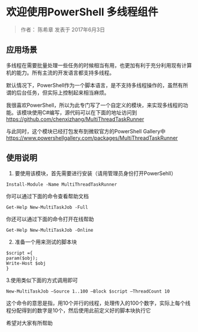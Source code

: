 # 欢迎使用PowerShell 多线程组件
> 作者： 陈希章 发表于 2017年6月3日

## 应用场景
多线程在需要批量处理一些任务的时候相当有用，也更加有利于充分利用现有计算机的能力。所有主流的开发语言都支持多线程。

默认情况下，PowerShell作为一个脚本语言，是不支持多线程操作的，虽然有所谓的后台任务，但实际上控制起来相当麻烦。

我很喜欢PowerShell，所以为此专门写了一个自定义的模块，来实现多线程的功能。该模块使用C#编写，源代码可以在下面的地址访问到
<https://github.com/chenxizhang/MultiThreadTaskRunner>

与此同时，这个模块已经打包发布到微软官方的PowerShell Gallery中
<https://www.powershellgallery.com/packages/MultiThreadTaskRunner>

## 使用说明

1. 要使用该模块，首先需要进行安装（请用管理员身份打开PowerSehll）

```
Install-Module -Name MultiThreadTaskRunner 
```
你可以通过下面的命令查看帮助文档
```
Get-Help New-MultiTaskJob -Full
```
你还可以通过下面的命令打开在线帮助
```
Get-Help New-MultiTaskJob -Online
```

2. 准备一个用来测试的脚本块

```
$script ={
param($obj);
Write-Host $obj
}
```

3.使用类似下面的方式调用即可
```
New-MultiTaskJob –Source 1..100 –Block $script –ThreadCount 10
```
这个命令的意思是指，用10个并行的线程，处理传入的100个数字，实际上每个线程分配得到的数字是10个，然后使用此前定义好的脚本块执行它

希望对大家有所帮助

